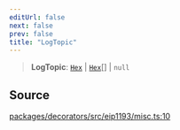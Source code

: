 ```yaml
---
editUrl: false
next: false
prev: false
title: "LogTopic"
---
```


> **LogTopic**: [`Hex`](/reference/utils/type-aliases/hex/) \| [`Hex`](/reference/utils/type-aliases/hex/)[] \| `null`

## Source

[packages/decorators/src/eip1193/misc.ts:10](https://github.com/evmts/tevm-monorepo/blob/main/packages/decorators/src/eip1193/misc.ts#L10)
